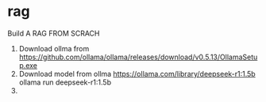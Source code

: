 # rag
Build A RAG FROM SCRACH

1. Download ollma from https://github.com/ollama/ollama/releases/download/v0.5.13/OllamaSetup.exe
2. Download model from ollma https://ollama.com/library/deepseek-r1:1.5b ollama run deepseek-r1:1.5b
3. 
